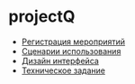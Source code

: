 # projectQ
 - [Регистрация мероприятий](https://github.com/RUGameLink/projectQ/blob/main/md/Регистрация%20на%20мероприятия/Регистация%20на%20МП%20v2.md)
 - [Сценарии использования](https://github.com/RUGameLink/projectQ/blob/main/md/Варианты%20использования.md)
 - [Дизайн интерфейса](https://www.figma.com/file/VXZj3flvJIyvsArQQXlz9J/%D0%94%D0%B8%D0%BF%D0%BB%D0%BE%D0%BC?node-id=0%3A1&t=XsIiLFrky2tjndsX-1)
 - [Техническое задание](https://github.com/RUGameLink/projectQ/blob/main/md/ТЗ.md)
